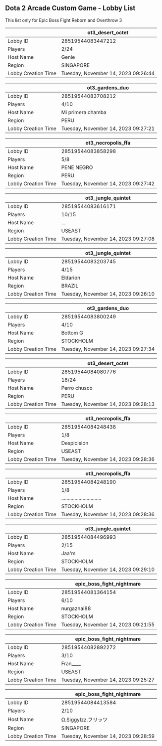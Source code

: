## Dota 2 Arcade Custom Game - Lobby List

This list only for Epic Boss Fight Reborn and Overthrow 3

|  | ot3_desert_octet |
| ------ | ------ |
| Lobby ID | 28519544083447212 |
| Players | 2/24 |
| Host Name | Genie |
| Region | SINGAPORE |
| Lobby Creation Time | Tuesday, November 14, 2023 09:26:44 |


|  | ot3_gardens_duo |
| ------ | ------ |
| Lobby ID | 28519544083708212 |
| Players | 4/10 |
| Host Name | Mi primera chamba |
| Region | PERU |
| Lobby Creation Time | Tuesday, November 14, 2023 09:27:21 |


|  | ot3_necropolis_ffa |
| ------ | ------ |
| Lobby ID | 28519544083858298 |
| Players | 5/8 |
| Host Name | PENE  NEGRO |
| Region | PERU |
| Lobby Creation Time | Tuesday, November 14, 2023 09:27:42 |


|  | ot3_jungle_quintet |
| ------ | ------ |
| Lobby ID | 28519544083616171 |
| Players | 10/15 |
| Host Name | ... |
| Region | USEAST |
| Lobby Creation Time | Tuesday, November 14, 2023 09:27:08 |


|  | ot3_jungle_quintet |
| ------ | ------ |
| Lobby ID | 28519544083203745 |
| Players | 4/15 |
| Host Name | Eldarion |
| Region | BRAZIL |
| Lobby Creation Time | Tuesday, November 14, 2023 09:26:10 |


|  | ot3_gardens_duo |
| ------ | ------ |
| Lobby ID | 28519544083800249 |
| Players | 4/10 |
| Host Name | Bottom G |
| Region | STOCKHOLM |
| Lobby Creation Time | Tuesday, November 14, 2023 09:27:34 |


|  | ot3_desert_octet |
| ------ | ------ |
| Lobby ID | 28519544084080776 |
| Players | 18/24 |
| Host Name | Perro chusco |
| Region | PERU |
| Lobby Creation Time | Tuesday, November 14, 2023 09:28:13 |


|  | ot3_necropolis_ffa |
| ------ | ------ |
| Lobby ID | 28519544084248438 |
| Players | 1/8 |
| Host Name | Despicision |
| Region | USEAST |
| Lobby Creation Time | Tuesday, November 14, 2023 09:28:36 |


|  | ot3_necropolis_ffa |
| ------ | ------ |
| Lobby ID | 28519544084248190 |
| Players | 1/8 |
| Host Name | .............................. |
| Region | STOCKHOLM |
| Lobby Creation Time | Tuesday, November 14, 2023 09:28:36 |


|  | ot3_jungle_quintet |
| ------ | ------ |
| Lobby ID | 28519544084496993 |
| Players | 2/15 |
| Host Name | Jaa'm |
| Region | STOCKHOLM |
| Lobby Creation Time | Tuesday, November 14, 2023 09:29:10 |


|  | epic_boss_fight_nightmare |
| ------ | ------ |
| Lobby ID | 28519544081364154 |
| Players | 6/10 |
| Host Name | nurgazhai88 |
| Region | STOCKHOLM |
| Lobby Creation Time | Tuesday, November 14, 2023 09:21:55 |


|  | epic_boss_fight_nightmare |
| ------ | ------ |
| Lobby ID | 28519544082892272 |
| Players | 3/10 |
| Host Name | Fran____ |
| Region | USEAST |
| Lobby Creation Time | Tuesday, November 14, 2023 09:25:27 |


|  | epic_boss_fight_nightmare |
| ------ | ------ |
| Lobby ID | 28519544084413584 |
| Players | 2/10 |
| Host Name | Ω.SiggyIzz.フリッツ |
| Region | SINGAPORE |
| Lobby Creation Time | Tuesday, November 14, 2023 09:28:59 |


